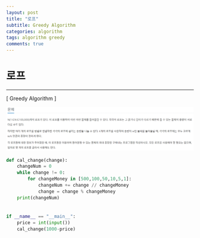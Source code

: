 ```yaml
---
layout: post
title: "로프"
subtitle: Greedy Algorithm
categories: algorithm
tags: algorithm greedy
comments: true
---
```


# 로프

---
[ Greedy Algorithm ]

![change](./images/로프.PNG)

```python
def cal_change(change):
    changeNum = 0
    while change != 0:
        for changeMoney in [500,100,50,10,5,1]:
            changeNum += change // changeMoney
            change = change % changeMoney
    print(changeNum)


if __name__ == "__main__":
    price = int(input())
    cal_change(1000-price)
```

